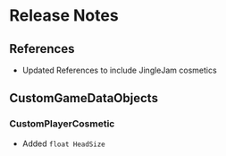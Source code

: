 # Release Notes

## References
- Updated References to include JingleJam cosmetics

## CustomGameDataObjects

### CustomPlayerCosmetic
- Added `float HeadSize`
